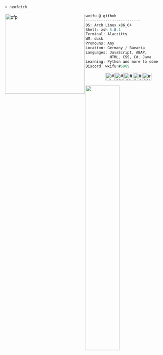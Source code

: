 ```zsh
> neofetch
```

<a href="https://git.yzki.de/wxifu">
    <img align="left" src="https://avatars.githubusercontent.com/u/78354242?v=4" alt="pfp" width="260" height="260" id="pfp">
</a>

```csharp
wxifu @ github
-------------------------
OS: Arch Linux x86_64
Shell: zsh 5.8.1
Terminal: Alacritty
WM: dusk
Pronouns: Any
Location: Germany / Bavaria
Languages: JavaScript, ABAP, 
           HTML, CSS, C#, Java 
Learning: Python and more to come
Discord: wxifu♡#6969
```

<p align="center">
  &nbsp; &nbsp; &nbsp; &nbsp; &nbsp;
  <img
    alt="#b8edf1"
    src="https://via.placeholder.com/15//F6E7E4?text=+"
    width="30"
    height="25"
  /><img
    alt="#02fafc"
    src="https://via.placeholder.com/15/6C5FA5/000000?text=+"
    width="30"
    height="25"
  /><img
    alt="#2090a0"
    src="https://via.placeholder.com/15/483537/000000?text=+"
    width="30"
    height="25"
  /><img
    alt="#0c6281"
    src="https://via.placeholder.com/15/D5A591/000000?text=+"
    width="30"
    height="25"
  /><img
    alt="#03f99f"
    src="https://via.placeholder.com/15/B6855D/000000?text=+"
    width="30"
    height="25"
  />
</p>


<img src="https://discord.c99.nl/widget/theme-3/650832778505486336.png" align="center" width="47%">
